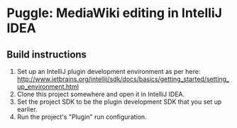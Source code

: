 # Puggle: MediaWiki editing in IntelliJ IDEA

## Build instructions
1. Set up an IntelliJ plugin development environment as per here: http://www.jetbrains.org/intellij/sdk/docs/basics/getting_started/setting_up_environment.html
2. Clone this project somewhere and open it in IntelliJ IDEA.
3. Set the project SDK to be the plugin development SDK that you set up earlier.
4. Run the project's "Plugin" run configuration.
